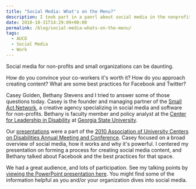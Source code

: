 ```yaml
---
title: "Social Media: What's on the Menu?"
description: I took part in a panrl about social media in the nonprofit space.
date: 2010-10-31T14:29:09+00:00
permalink: /blog/social-media-whats-on-the-menu/
tags:
  - AUCD
  - Social Media
  - Work
---
```


Social media for non-profits and small organizations can be daunting.

How do you convince your co-workers it's worth it? How do you approach creating content? What are some best practices for Facebook and Twitter?

Casey Golden, Bethany Stevens and I tried to answer some of those questions today. Casey is the founder and managing partner of the [Small Act Network](http://www.smallact.com/), a creative agency specializing in social media and software for non-profits. Bethany is faculty member and policy analyst at the [Center for Leadership in Disability](http://chhs.gsu.edu/cld/) at [Georgia State University](http://www.gsu.edu/).

Our [presentations](http://www.aucd.org/conference/detail/session_event.cfm?session_event_id=151&showday=0) were a part of the [2010 Association of University Centers on Disabilities Annual Meeting and Conference](http://www.aucd.org/conference/index.cfm/home2010). Casey focused on a broad overview of social media, how it works and why it's powerful. I centered my presentation on forming a process for creating social media content, and Bethany talked about Facebook and the best practices for that space.

We had a great audience, and lots of participation. See my talking points by [viewing the PowerPoint presentation here](/assets/talks/Social-Media-Whats-on-the-Menu.pptx). You might find some of the information helpful as you and/or your organization dives into social media.